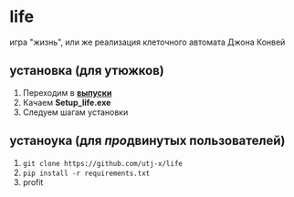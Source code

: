# life
игра "жизнь", или же реализация клеточного автомата Джона Конвей

## установка (для утюжков)
1. Переходим в [**выпуски**](releases/latest)
2. Качаем **Setup_life.exe**
3. Следуем шагам установки

## устаноука (для *про*двинутых пользователей)
1. ```git clone https://github.com/utj-x/life```
2. ```pip install -r requirements.txt```
3. profit
